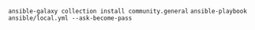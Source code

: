 `ansible-galaxy collection install community.general`
`ansible-playbook ansible/local.yml --ask-become-pass`
